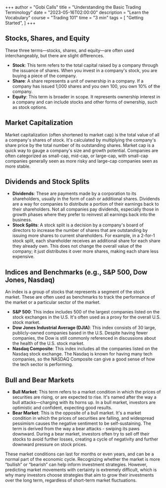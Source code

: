 +++
author = "Gobi Calls"
title = "Understanding the Basic Trading Terminology"
date = "2023-05-16T02:00:00"
description = "Learn the Vocabulary"
course = "Trading 101"
time = "3 min"
tags = [
    "Getting Started",
]
+++

## Stocks, Shares, and Equity 
These three terms—stocks, shares, and equity—are often used interchangeably, but there are slight differences.
- **Stock**: This term refers to the total capital raised by a company through the issuance of shares. When you invest in a company's stock, you are buying a piece of the company.
- **Share**: A share represents a unit of ownership in a company. If a company has issued 1,000 shares and you own 100, you own 10% of the company.
- **Equity**: This term is broader in scope. It represents ownership interest in a company and can include stocks and other forms of ownership, such as stock options.


## Market Capitalization 
Market capitalization (often shortened to market cap) is the total value of all a company's shares of stock. It's calculated by multiplying the company's share price by the total number of its outstanding shares. 
Market cap is a quick way to gauge a company's size and growth potential. Companies are often categorized as small-cap, mid-cap, or large-cap, with small-cap companies generally seen as more risky and large-cap companies seen as more stable.


## Dividends and Stock Splits 
- **Dividends**: These are payments made by a corporation to its shareholders, usually in the form of cash or additional shares. Dividends are a way for companies to distribute a portion of their earnings back to their shareholders. Not all companies pay dividends, especially those in growth phases where they prefer to reinvest all earnings back into the business.
- **Stock Splits**: A stock split is a decision by a company's board of directors to increase the number of shares that are outstanding by issuing more shares to current shareholders. For example, in a 2-for-1 stock split, each shareholder receives an additional share for each share they already own. This does not change the overall value of the company; it just distributes it over more shares, making each share less expensive.


## Indices and Benchmarks (e.g., S&P 500, Dow Jones, Nasdaq)
An index is a group of stocks that represents a segment of the stock market. These are often used as benchmarks to track the performance of the market or a particular sector of the market.
- **S&P 500**: This index includes 500 of the largest companies listed on the stock exchanges in the U.S. It's often used as a proxy for the overall U.S. stock market.
- **Dow Jones Industrial Average (DJIA)**: This index consists of 30 large, publicly-owned companies based in the U.S. Despite having fewer companies, the Dow is still commonly referenced in discussions about the health of the U.S. stock market.
- **Nasdaq Composite**: This index includes all the companies listed on the Nasdaq stock exchange. The Nasdaq is known for having many tech companies, so the NASDAQ Composite can give a good sense of how the tech sector is performing.


## Bull and Bear Markets 
- **Bull Market**: This term refers to a market condition in which the prices of securities are rising, or are expected to rise. It's named after the way a bull attacks—charging with its horns up. In a bull market, investors are optimistic and confident, expecting good results.
- **Bear Market**: This is the opposite of a bull market. It's a market condition in which the prices of securities are falling, and widespread pessimism causes the negative sentiment to be self-sustaining. The term is derived from the way a bear attacks - swiping its paws downward. During a bear market, investors often try to sell off their stocks to avoid further losses, creating a cycle of negativity and further downward pressure on stock prices.

These market conditions can last for months or even years, and can be a normal part of the economic cycle. Recognizing whether the market is more “bullish” or “bearish” can help inform investment strategies. However, predicting market movements with certainty is extremely difficult, which is why many investors choose strategies that aim to grow their investments over the long term, regardless of short-term market fluctuations.
